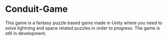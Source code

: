 # Conduit-Game
This game is a fantasy puzzle based game made in Unity where you need to solve lightning and space related puzzles in order to progress. The game is still in development.
